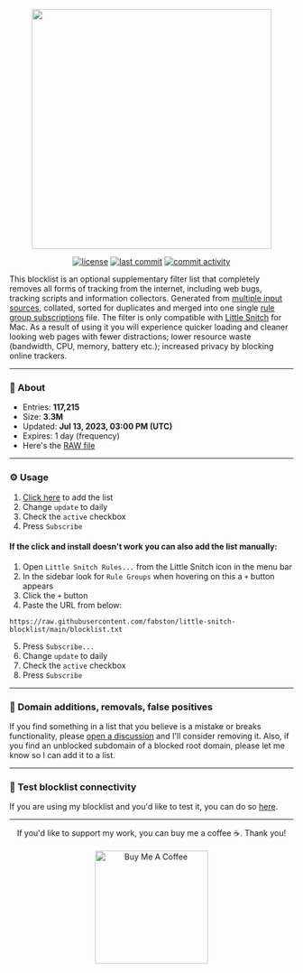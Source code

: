 <p align="center"><a href="https://github.com/fabston/little-snitch-blocklist" target="_blank"><img src="https://github.com/fabston/little-snitch-blocklist/blob/main/assets/logo.png?raw=true" width="425px"></a></p>

<p align="center">
    <a href="https://github.com/fabston/little-snitch-blocklist/blob/main/LICENSE"><img src="https://img.shields.io/github/license/fabston/little-snitch-blocklist" alt="license"></a>
    <a href="https://github.com/fabston/little-snitch-blocklist/commits/main"><img src="https://img.shields.io/github/last-commit/fabston/little-snitch-blocklist" alt="last commit"></a>
    <a href="https://github.com/fabston/little-snitch-blocklist/commits/main"><img src="https://img.shields.io/github/commit-activity/m/fabston/little-snitch-blocklist" alt="commit activity"></a>
</p>

This blocklist is an optional supplementary filter list that completely removes all forms of tracking from the internet, including web bugs, tracking scripts and information collectors. Generated from [multiple input sources](https://github.com/fabston/little-snitch-blocklist/blob/main/SOURCES.md), collated, sorted for duplicates and merged into one single [rule group subscriptions](https://help.obdev.at/littlesnitch4/lsc-rule-group-subscriptions) file. The filter is only compatible with [Little Snitch](https://www.obdev.at/products/littlesnitch/index.html) for Mac. As a result of using it you will experience quicker loading and cleaner looking web pages with fewer distractions; lower resource waste (bandwidth, CPU, memory, battery etc.); increased privacy by blocking online trackers.

----

### 🌟 About

* Entries: **117,215**
* Size: **3.3M**
* Updated: **Jul 13, 2023, 03:00 PM (UTC)**
* Expires: 1 day (frequency)
* Here's the [RAW file](https://raw.githubusercontent.com/fabston/little-snitch-blocklist/main/blocklist.txt)

---

### ⚙️ Usage

1. [Click here](https://little-snitch-blocklist.netlify.app/add-blocklist.html) to add the list
2. Change `update` to daily
3. Check the `active` checkbox
4. Press `Subscribe`

#### If the click and install doesn't work you can also add the list manually:

1. Open `Little Snitch Rules...` from the Little Snitch icon in the menu bar
2. In the sidebar look for `Rule Groups` when hovering on this a `+` button appears
3. Click the `+` button
4. Paste the URL from below:
```
https://raw.githubusercontent.com/fabston/little-snitch-blocklist/main/blocklist.txt
```
5. Press `Subscribe...`
6. Change `update` to daily
7. Check the `active` checkbox
8. Press `Subscribe`
---

### 🐞 Domain additions, removals, false positives 

If you find something in a list that you believe is a mistake or breaks functionality, please [open a discussion](https://github.com/fabston/little-snitch-blocklist/discussions/categories/false-positive) and I'll consider removing it. Also, if you find an unblocked subdomain of a blocked root domain, please let me know so I can add it to a list. 

---

### 🚦 Test blocklist connectivity

If you are using my blocklist and you'd like to test it, you can do so [here](https://little-snitch-blocklist.netlify.app/).

---

<p align="center">
    If you'd like to support my work, you can buy me a coffee ☕️. Thank you!
    <br><br>
    <a href="https://www.buymeacoffee.com/fabston"><img alt="Buy Me A Coffee" title="☕️" src="https://github.com/fabston/little-snitch-blocklist/blob/main/assets/bmac.png?raw=true" width=200px></a>
</p>